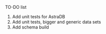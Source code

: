 TO-DO list

1. Add unit tests for AstraDB
2. Add unit tests, bigger and generic data sets
3. Add schema build
